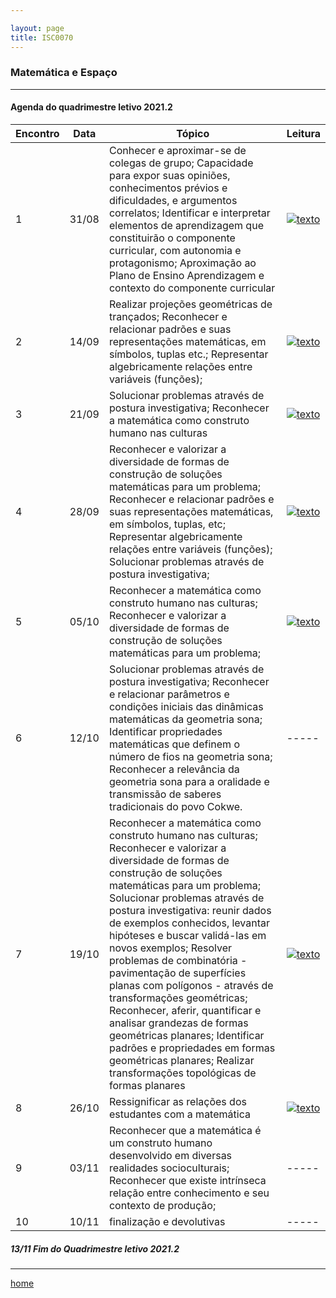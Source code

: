 ```yaml
---

layout: page
title: ISC0070
---
```

### Matemática e Espaço
---
#### Agenda do quadrimestre letivo 2021.2  


| Encontro  |  Data  | Tópico |  Leitura  |
|--- |--- |--- |--- |
|1|31/08	| Conhecer e aproximar-se de colegas de grupo; Capacidade para expor suas opiniões, conhecimentos prévios e dificuldades, e argumentos correlatos; Identificar e interpretar elementos de aprendizagem que constituirão o componente curricular, com autonomia e protagonismo; Aproximação ao Plano de Ensino Aprendizagem e contexto do componente curricular | [![texto][pdf]][1] |
|2|14/09	| Realizar projeções geométricas de trançados; Reconhecer e relacionar padrões e suas representações matemáticas, em símbolos, tuplas etc.; Representar algebricamente relações entre variáveis (funções); | [![texto][pdf]][2] |  
|3|21/09	|	 Solucionar problemas através de postura investigativa;	Reconhecer a matemática como construto humano nas culturas | [![texto][pdf]][3] |  
|4|28/09	|	Reconhecer e valorizar a diversidade de formas de construção de soluções matemáticas para um problema; Reconhecer e relacionar padrões e suas representações matemáticas, em símbolos, tuplas, etc; Representar algebricamente relações entre variáveis (funções); Solucionar problemas através de postura investigativa; | [![texto][pdf]][4] |  
|5|05/10	|	Reconhecer a matemática como construto humano nas culturas; Reconhecer e valorizar a diversidade de formas de construção de soluções matemáticas para um problema; | [![texto][pdf]][5] |  
|6|12/10	|	Solucionar problemas através de postura investigativa; Reconhecer e relacionar parâmetros e condições iniciais das dinâmicas matemáticas da geometria sona; Identificar propriedades matemáticas que definem o número de fios na geometria sona;	Reconhecer a relevância da geometria sona para a oralidade e transmissão de saberes tradicionais do povo Cokwe. | -----|
|7|19/10	|	Reconhecer a matemática como construto humano nas culturas; Reconhecer e valorizar a diversidade de formas de construção de soluções matemáticas para um problema; Solucionar problemas através de postura investigativa: reunir dados de exemplos conhecidos, levantar hipóteses e buscar validá-las em novos exemplos; Resolver problemas de combinatória - pavimentação de superfícies planas com polígonos - através de transformações geométricas; Reconhecer, aferir, quantificar e analisar grandezas de formas geométricas planares; Identificar padrões e propriedades em formas geométricas planares; Realizar transformações topológicas de formas planares | [![texto][pdf]][6] |
|8|26/10	| Ressignificar as relações dos estudantes com a matemática | [![texto][pdf]][7] |
|9|03/11	|	Reconhecer que a matemática é um construto humano desenvolvido em diversas realidades socioculturais; Reconhecer que existe intrínseca relação entre conhecimento e seu contexto de produção; | -----|
|10|10/11	| finalização e devolutivas | -----|

#####  13/11		Fim do Quadrimestre letivo 2021.2

---
[home](index.html)  

[pdf]: https://itxesco.github.io/pages/icons16/pdf-icon.png  
[1]: https://itxesco.github.io/aulas/ISC0462/recursos/planodeaula2.pdf "Plano de Aula"  
[2]: https://itxesco.github.io/aulas/ISC0462/recursos/012.pdf "O que é Energia"  
[3]: https://itxesco.github.io/aulas/ISC0462/recursos/022.pdf "O que é um reator nuclear"  
[4]: https://itxesco.github.io/aulas/ISC0462/recursos/032.pdf "A tragédia de Chernobyl"  
[5]: https://itxesco.github.io/aulas/ISC0462/recursos/042.pdf "o que ocorreria se houvesse um acidente nuclear nas usinas de Angra?"  
[6]: https://itxesco.github.io/aulas/ISC0462/recursos/052.pdf "dicas sobre como escrever um ensaio acadêmico"  
[7]: https://itxesco.github.io/aulas/ISC0462/recursos/062.pdf "Orientações para o ensaio acadêmico"  
